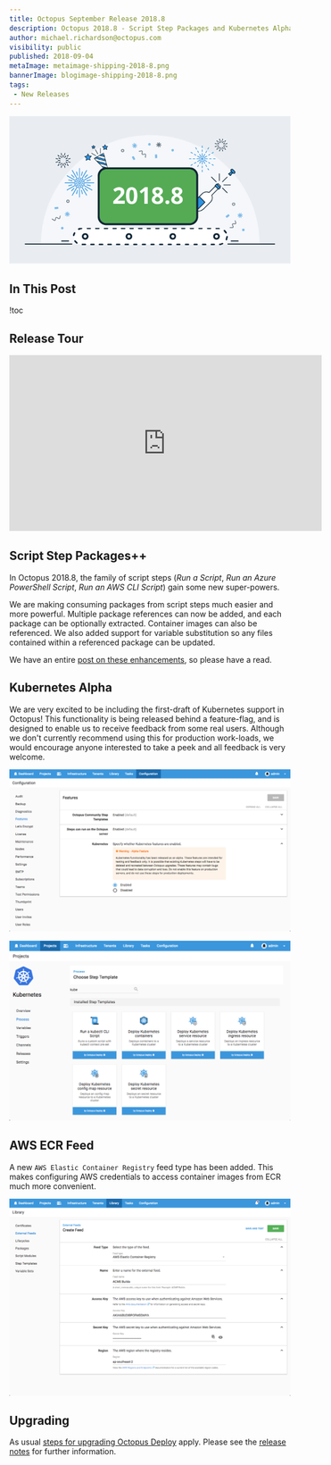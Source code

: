 ```yaml
---
title: Octopus September Release 2018.8
description: Octopus 2018.8 - Script Step Packages and Kubernetes Alpha 
author: michael.richardson@octopus.com
visibility: public
published: 2018-09-04
metaImage: metaimage-shipping-2018-8.png
bannerImage: blogimage-shipping-2018-8.png
tags:
 - New Releases
---
```


![Octopus Deploy 2018.8 release banner](blogimage-shipping-2018-8.png)

## In This Post

!toc

## Release Tour

<iframe width="560" height="315" src="https://www.youtube.com/embed/luv-qSbla_k" frameborder="0" allowfullscreen></iframe>

## Script Step Packages++

In Octopus 2018.8, the family of script steps (_Run a Script_, _Run an Azure PowerShell Script_, _Run an AWS CLI Script_) gain some new super-powers.   

We are making consuming packages from script steps much easier and more powerful. Multiple package references can now be added, and each package can be optionally extracted.  Container images can also be referenced. We also added support for variable substitution so any files contained within a referenced package can be updated.

We have an entire [post on these enhancements](https://octopus.com/blog/script-step-packages), so please have a read.

## Kubernetes Alpha

We are very excited to be including the first-draft of Kubernetes support in Octopus! This functionality is being released behind a feature-flag, and is designed to enable us to receive feedback from some real users. Although we don't currently recommend using this for production work-loads, we would encourage anyone interested to take a peek and all feedback is very welcome. 

![Kubernetes Feature Flag](k8s-feature-flag.png "width=500")

![Kubernetes Step](kubernetes-steps.png "width=500")

## AWS ECR Feed

A new `AWS Elastic Container Registry` feed type has been added. This makes configuring AWS credentials to access container images from ECR much more convenient. 

![ECR Feed](ecr-feed.png "width=500")

## Upgrading

As usual [steps for upgrading Octopus Deploy](https://octopus.com/docs/administration/upgrading) apply. Please see the [release notes](https://octopus.com/downloads/compare?to=2018.8.0) for further information.
